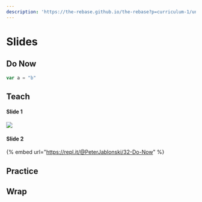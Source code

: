 ```yaml
---
description: 'https://the-rebase.github.io/the-rebase?p=curriculum-1/unit-1/lesson-1'
---
```


# Slides

## Do Now

```javascript
var a = "b"
```

## Teach

#### Slide 1

![](http://news.mit.edu/sites/mit.edu.newsoffice/files/images/2016/MIT-Earth-Dish_0.jpg)

#### Slide 2

{% embed url="https://repl.it/@PeterJablonski/32-Do-Now" %}



## Practice

## Wrap

